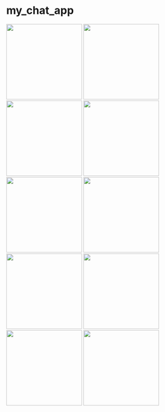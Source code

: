 # my_chat_app

<img src= "https://github.com/user-attachments/assets/145edde9-e071-4830-82d4-ed71a5de2414" width="200px">
<img src= "https://github.com/user-attachments/assets/f6cd005f-c222-4ef2-8694-7c6fccf2ae4c" width="200px">
<img src= "https://github.com/user-attachments/assets/5b34d49b-a9b7-4a58-aa03-252f123b94c1" width="200px">
<img src= "https://github.com/user-attachments/assets/65b79e5d-12e5-41ab-8a2c-efd59da57122" width="200px">
<img src= "https://github.com/user-attachments/assets/e2fad903-c05d-4768-8d4d-e1188c4a3300" width="200px">
<img src= "https://github.com/user-attachments/assets/37fb538d-91f6-4e1a-8f8b-f2e3aa8229a5" width="200px">
<img src= "https://github.com/user-attachments/assets/031d4f24-4c38-42f6-aeb8-dfadd4ef4d47" width="200px">
<img src= "https://github.com/user-attachments/assets/de8d9a21-9e27-452f-b5b7-45527283d71c" width="200px">
<img src= "https://github.com/user-attachments/assets/648a9e85-1911-4b5d-85be-e2b1413202b9" width="200px">
<img src= "https://github.com/user-attachments/assets/6ac294b1-39e3-4453-9ffe-de634925e9f5" width="200px">
